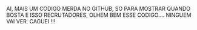 AI, MAIS UM CODIGO MERDA NO GITHUB, SO PARA MOSTRAR QUANDO BOSTA E ISSO
RECRUTADORES, OLHEM BEM ESSE CODIGO....
NINGUEM VAI VER. CAGUEI !!!
